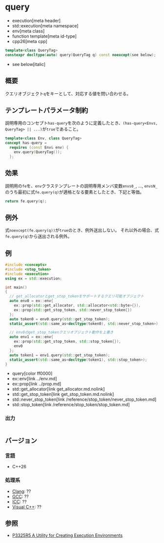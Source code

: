 # query
* execution[meta header]
* std::execution[meta namespace]
* env[meta class]
* function template[meta id-type]
* cpp26[meta cpp]

```cpp
template<class QueryTag>
constexpr decltype(auto) query(QueryTag q) const noexcept(see below);
```
* see below[italic]

## 概要
クエリオブジェクト`q`をキーとして、対応する値を問い合わせる。


## テンプレートパラメータ制約
説明専用のコンセプト`has-query`を次のように定義したとき、`(has-query<Envs, QueryTag> || ...)`が`true`であること。

```cpp
template<class Env, class QueryTag>
concept has-query =
  requires (const Env& env) {
    env.query(QueryTag());
  };
```


## 効果
説明用の`fe`を、`env`クラステンプレートの説明専用メンバ変数`envs0_`, ..., `envsN_`のうち最初に式`fe.query(q)`が適格となる要素としたとき、下記と等価。

```cpp
return fe.query(q);
```


## 例外
式`noexcept(fe.query(q))`が`true`のとき、例外送出しない。
それ以外の場合、式`fe.query(q)`から送出される例外。


## 例
```cpp example
#include <concepts>
#include <stop_token>
#include <execution>
using ex = std::execution;

int main()
{
  // get_allocatorとget_stop_tokenをサポートするクエリ可能オブジェクト
  auto env0 = ex::env{
    ex::prop(std::get_allocator, std::allocator<std::byte>{}),
    ex::prop(std::get_stop_token, std::never_stop_token{})
  };
  auto token0 = env0.query(std::get_stop_token);
  static_assert(std::same_as<decltype(token0), std::never_stop_token>);

  // env0のget_stop_tokenクエリオブジェクト動作を上書き
  auto env1 = ex::env{
    ex::prop(std::get_stop_token, std::stop_token{}),
    env0
  };
  auto token1 = env1.query(std::get_stop_token);
  static_assert(std::same_as<decltype(token1), std::stop_token>);
}
```
* query[color ff0000]
* ex::env[link ../env.md]
* ex::prop[link ../prop.md]
* std::get_allocator[link get_allocator.md.nolink]
* std::get_stop_token[link get_stop_token.md.nolink]
* std::never_stop_token[link /reference/stop_token/never_stop_token.md]
* std::stop_token[link /reference/stop_token/stop_token.md]

### 出力
```
```


## バージョン
### 言語
- C++26

### 処理系
- [Clang](/implementation.md#clang): ??
- [GCC](/implementation.md#gcc): ??
- [ICC](/implementation.md#icc): ??
- [Visual C++](/implementation.md#visual_cpp): ??


## 参照
- [P3325R5 A Utility for Creating Execution Environments](https://open-std.org/jtc1/sc22/wg21/docs/papers/2024/p3325r5.html)
